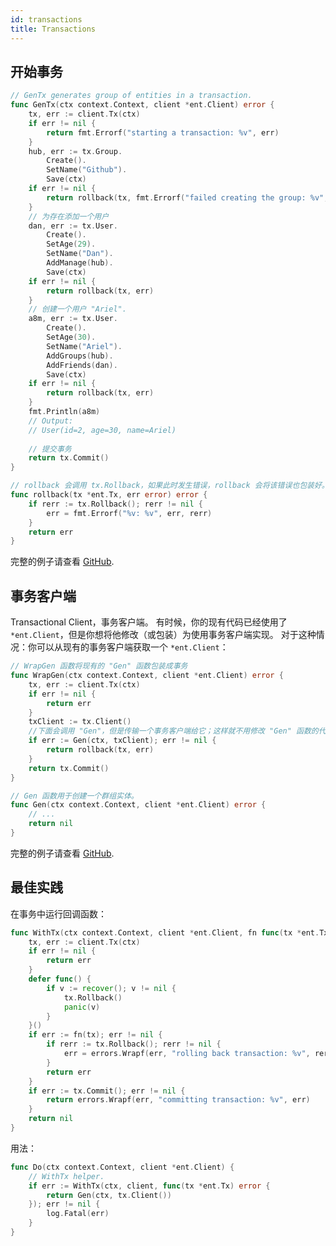 ```yaml
---
id: transactions
title: Transactions
---
```


## 开始事务

```go
// GenTx generates group of entities in a transaction.
func GenTx(ctx context.Context, client *ent.Client) error {
	tx, err := client.Tx(ctx)
	if err != nil {
		return fmt.Errorf("starting a transaction: %v", err)
	}
	hub, err := tx.Group.
		Create().
		SetName("Github").
		Save(ctx)
	if err != nil {
		return rollback(tx, fmt.Errorf("failed creating the group: %v", err))
	}
	// 为存在添加一个用户
	dan, err := tx.User.
		Create().
		SetAge(29).
		SetName("Dan").
		AddManage(hub).
		Save(ctx)
	if err != nil {
		return rollback(tx, err)
	}
	// 创建一个用户 "Ariel".
	a8m, err := tx.User.
		Create().
		SetAge(30).
		SetName("Ariel").
		AddGroups(hub).
		AddFriends(dan).
		Save(ctx)
	if err != nil {
		return rollback(tx, err)
	}
	fmt.Println(a8m)
	// Output:
	// User(id=2, age=30, name=Ariel)
	
	// 提交事务
	return tx.Commit()
}

// rollback 会调用 tx.Rollback，如果此时发生错误，rollback 会将该错误也包装好。
func rollback(tx *ent.Tx, err error) error {
	if rerr := tx.Rollback(); rerr != nil {
		err = fmt.Errorf("%v: %v", err, rerr)
	}
	return err
}
```

完整的例子请查看 [GitHub](https://github.com/facebookincubator/ent/tree/master/examples/traversal).

## 事务客户端

Transactional Client，事务客户端。
有时候，你的现有代码已经使用了 `*ent.Client`，但是你想将他修改（或包装）为使用事务客户端实现。
对于这种情况：你可以从现有的事务客户端获取一个 `*ent.Client`： 

```go
// WrapGen 函数将现有的 "Gen" 函数包装成事务
func WrapGen(ctx context.Context, client *ent.Client) error {
	tx, err := client.Tx(ctx)
	if err != nil {
		return err
	}
	txClient := tx.Client()
	//下面会调用 "Gen"，但是传输一个事务客户端给它；这样就不用修改 "Gen" 函数的代码。
	if err := Gen(ctx, txClient); err != nil {
		return rollback(tx, err)
	}
	return tx.Commit()
}

// Gen 函数用于创建一个群组实体。
func Gen(ctx context.Context, client *ent.Client) error {
	// ...
	return nil
}
```

完整的例子请查看 [GitHub](https://github.com/facebookincubator/ent/tree/master/examples/traversal).

## 最佳实践

在事务中运行回调函数：

```go
func WithTx(ctx context.Context, client *ent.Client, fn func(tx *ent.Tx) error) error {
	tx, err := client.Tx(ctx)
	if err != nil {
		return err
	}
	defer func() {
		if v := recover(); v != nil {
			tx.Rollback()
			panic(v)
		}
	}()
	if err := fn(tx); err != nil {
		if rerr := tx.Rollback(); rerr != nil {
			err = errors.Wrapf(err, "rolling back transaction: %v", rerr)
		}
		return err
	}
	if err := tx.Commit(); err != nil {
		return errors.Wrapf(err, "committing transaction: %v", err)
	}
	return nil
}
```

用法：

```go
func Do(ctx context.Context, client *ent.Client) {
	// WithTx helper.
	if err := WithTx(ctx, client, func(tx *ent.Tx) error {
		return Gen(ctx, tx.Client())
	}); err != nil {
		log.Fatal(err)
	}
}
```
